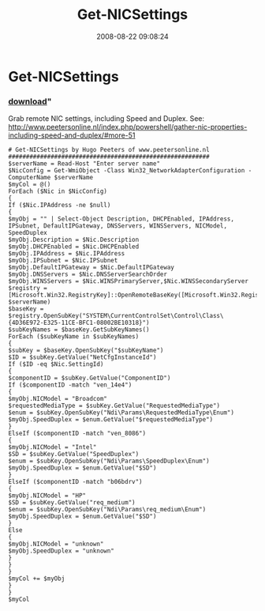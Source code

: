 ﻿---
pid:            545
parent:         0
children:       
poster:         hugopeeters
title:          Get-NICSettings
date:           2008-08-22 09:08:24
format:         posh
---

# Get-NICSettings

### [download](545.ps1)"

Grab remote NIC settings, including Speed and Duplex.
See: http://www.peetersonline.nl/index.php/powershell/gather-nic-properties-including-speed-and-duplex/#more-51

```posh
# Get-NICSettings by Hugo Peeters of www.peetersonline.nl
#########################################################
$serverName = Read-Host "Enter server name"
$NicConfig = Get-WmiObject -Class Win32_NetworkAdapterConfiguration -ComputerName $serverName
$myCol = @()
ForEach ($Nic in $NicConfig)
{
If ($Nic.IPAddress -ne $null)
{
$myObj = "" | Select-Object Description, DHCPEnabled, IPAddress, IPSubnet, DefaultIPGateway, DNSServers, WINSServers, NICModel, SpeedDuplex
$myObj.Description = $Nic.Description
$myObj.DHCPEnabled = $Nic.DHCPEnabled
$myObj.IPAddress = $Nic.IPAddress
$myObj.IPSubnet = $Nic.IPSubnet
$myObj.DefaultIPGateway = $Nic.DefaultIPGateway
$myObj.DNSServers = $Nic.DNSServerSearchOrder
$myObj.WINSServers = $Nic.WINSPrimaryServer,$Nic.WINSSecondaryServer
$registry = [Microsoft.Win32.RegistryKey]::OpenRemoteBaseKey([Microsoft.Win32.RegistryHive]::LocalMachine, $serverName)
$baseKey = $registry.OpenSubKey("SYSTEM\CurrentControlSet\Control\Class\{4D36E972-E325-11CE-BFC1-08002BE10318}")
$subKeyNames = $baseKey.GetSubKeyNames()
ForEach ($subKeyName in $subKeyNames)
{
$subKey = $baseKey.OpenSubKey("$subKeyName")
$ID = $subKey.GetValue("NetCfgInstanceId")
If ($ID -eq $Nic.SettingId)
{
$componentID = $subKey.GetValue("ComponentID")
If ($componentID -match "ven_14e4")
{
$myObj.NICModel = "Broadcom"
$requestedMediaType = $subKey.GetValue("RequestedMediaType")
$enum = $subKey.OpenSubKey("Ndi\Params\RequestedMediaType\Enum")
$myObj.SpeedDuplex = $enum.GetValue("$requestedMediaType")
}
ElseIf ($componentID -match "ven_8086")
{
$myObj.NICModel = "Intel"
$SD = $subKey.GetValue("SpeedDuplex")
$enum = $subKey.OpenSubKey("Ndi\Params\SpeedDuplex\Enum")
$myObj.SpeedDuplex = $enum.GetValue("$SD")
}
ElseIf ($componentID -match "b06bdrv")
{
$myObj.NICModel = "HP"
$SD = $subKey.GetValue("req_medium")
$enum = $subKey.OpenSubKey("Ndi\Params\req_medium\Enum")
$myObj.SpeedDuplex = $enum.GetValue("$SD")
}
Else
{
$myObj.NICModel = "unknown"
$myObj.SpeedDuplex = "unknown"
}
}
}
$myCol += $myObj
}
}
$myCol

```
